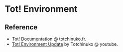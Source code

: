 # Tot! Environment

## Reference

- [Tot! Documentation](https://apiconan.totchinuko.fr/#/) @ totchinuko.fr.
- [Tot! Environment Update](https://www.youtube.com/watch?v=ecpnNZ7Wais&t=493s) by Totchinuko @ youtube.
